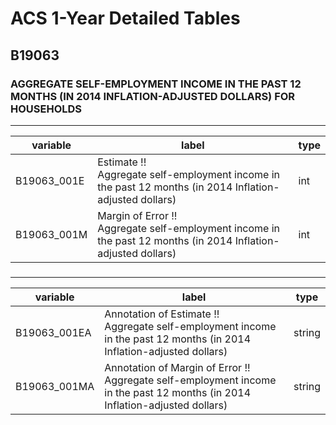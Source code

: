 # ACS 1-Year Detailed Tables

## B19063

### AGGREGATE SELF-EMPLOYMENT INCOME IN THE PAST 12 MONTHS (IN 2014 INFLATION-ADJUSTED DOLLARS) FOR HOUSEHOLDS

___

| variable | label | type |
| ----- | ----- | ----- |
| B19063_001E | Estimate !!<br>Aggregate self-employment income in the past 12 months (in 2014 Inflation-adjusted dollars) | int |
| B19063_001M | Margin of Error !!<br>Aggregate self-employment income in the past 12 months (in 2014 Inflation-adjusted dollars) | int |
### 

___

| variable | label | type |
| ----- | ----- | ----- |
| B19063_001EA | Annotation of Estimate !!<br>Aggregate self-employment income in the past 12 months (in 2014 Inflation-adjusted dollars) | string |
| B19063_001MA | Annotation of Margin of Error !!<br>Aggregate self-employment income in the past 12 months (in 2014 Inflation-adjusted dollars) | string |

